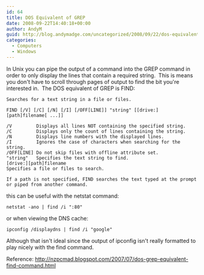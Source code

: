 ```yaml
---
id: 64
title: DOS Equivalent of GREP
date: 2008-09-22T14:40:18+00:00
author: AndyM
guid: http://blog.andymadge.com/uncategorized/2008/09/22/dos-equivalent-to-grep/
categories:
  - Computers
  - Windows
---
```

In Unix you can pipe the output of a command into the GREP command in order to only display the lines that contain a required string.  This is means you don't have to scroll through pages of output to find the bit you're interested in.  The DOS equivalent of GREP is FIND:

```
Searches for a text string in a file or files.

FIND [/V] [/C] [/N] [/I] [/OFF[LINE]] "string" [[drive:][path]filename[ ...]]

/V         Displays all lines NOT containing the specified string.
/C         Displays only the count of lines containing the string.
/N         Displays line numbers with the displayed lines.
/I         Ignores the case of characters when searching for the string.
/OFF[LINE] Do not skip files with offline attribute set.
"string"   Specifies the text string to find.
[drive:][path]filename
Specifies a file or files to search.

If a path is not specified, FIND searches the text typed at the prompt
or piped from another command.
```

this can be useful with the netstat command:

```batchfile
netstat -ano | find /i ":80"
```

or when viewing the DNS cache:

```batchfile
ipconfig /displaydns | find /i "google"
```

Although that isn't ideal since the output of ipconfig isn't really formatted to play nicely with the find command.

Reference: <http://nzpcmad.blogspot.com/2007/07/dos-grep-equivalent-find-command.html>